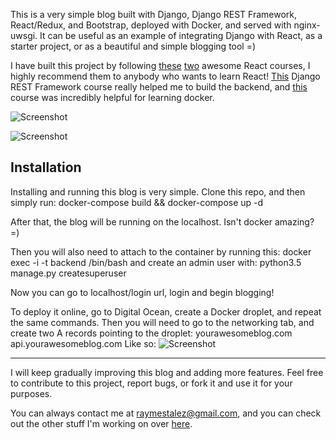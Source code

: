This is a very simple blog built with Django, Django REST Framework, React/Redux, and Bootstrap, deployed with Docker, and served with nginx-uwsgi. It can be useful as an example of integrating Django with React, as a starter project, or as a beautiful and simple blogging tool =)

I have built this project by following [these](https://www.udemy.com/react-redux/)  [two](https://www.udemy.com/react-redux-tutorial/) awesome React courses, I highly recommend them to anybody who wants to learn React! [This](https://teamtreehouse.com/library/django-rest-framework)  Django REST Framework course really helped me to build the backend, and [this](https://www.udemy.com/docker-tutorial-for-devops-run-docker-containers/) course was incredibly helpful for learning docker.

<!-- 
You can check out the demo [here](). You can [login]() with username "admin" and password "1234" to try creating and editing posts(please be nice, don't post anything that might offend anybody).
 -->

![Screenshot](https://raw.githubusercontent.com/raymestalez/django-react-blog/master/assets/blog-screenshot-2.png)

![Screenshot](https://raw.githubusercontent.com/raymestalez/django-react-blog/master/assets/blog-screenshot-3.png)


## Installation

Installing and running this blog is very simple. Clone this repo, and then simply run:
	docker-compose build && docker-compose up -d

After that, the blog will be running on the localhost. Isn't docker amazing? =)

Then you will also need to attach to the container by running this:
	docker exec -i -t backend  /bin/bash
and create an admin user with:
	python3.5 manage.py createsuperuser

Now you can go to localhost/login url, login and begin blogging!

To deploy it online, go to Digital Ocean, create a Docker droplet, and repeat the same commands. Then you will need to go to the networking tab, and create two A records pointing to the droplet:
	yourawesomeblog.com
	api.yourawesomeblog.com
Like so:
![Screenshot](https://raw.githubusercontent.com/raymestalez/django-react-blog/master/assets/blog-screenshot-2.png)

----

I will keep gradually improving this blog and adding more features. Feel free to  contribute to this project, report bugs, or fork it and use it for your purposes.

You can always contact me at raymestalez@gmail.com, and you can check out the other stuff I'm working on over [here](http://rayalez.com).
